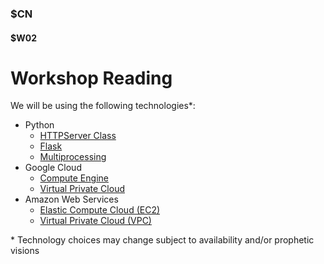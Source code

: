 ### $CN
#### $W02

# Workshop Reading

We will be using the following technologies\*:
- Python
    - [HTTPServer Class](https://docs.python.org/3/library/http.server.html)
    - [Flask](https://flask.palletsprojects.com/en/2.3.x/)
    - [Multiprocessing](https://docs.python.org/3/library/multiprocessing.html)
- Google Cloud 
    - [Compute Engine](https://cloud.google.com/compute#section-4)
    - [Virtual Private Cloud](https://cloud.google.com/vpc#section-4)
- Amazon Web Services
    - [Elastic Compute Cloud (EC2)](https://docs.aws.amazon.com/ec2/)
    - [Virtual Private Cloud (VPC)](https://docs.aws.amazon.com/vpc/)

\* Technology choices may change subject to availability and/or prophetic visions